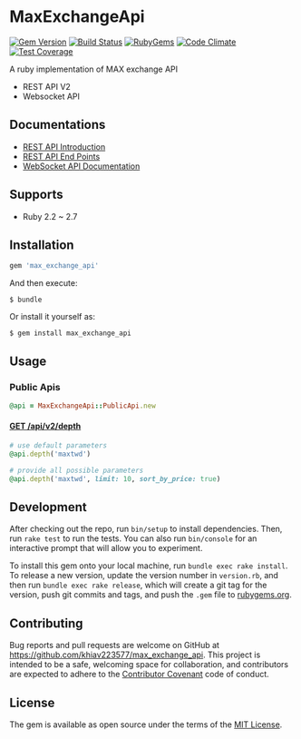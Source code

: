 # MaxExchangeApi

[![Gem Version](https://img.shields.io/gem/v/max_exchange_api.svg?style=flat)](http://rubygems.org/gems/max_exchange_api)
[![Build Status](https://github.com/khiav223577/max_exchange_api/workflows/build/badge.svg)](https://github.com/khiav223577/max_exchange_api/actions)
[![RubyGems](http://img.shields.io/gem/dt/max_exchange_api.svg?style=flat)](http://rubygems.org/gems/max_exchange_api)
[![Code Climate](https://codeclimate.com/github/khiav223577/max_exchange_api/badges/gpa.svg)](https://codeclimate.com/github/khiav223577/max_exchange_api)
[![Test Coverage](https://codeclimate.com/github/khiav223577/max_exchange_api/badges/coverage.svg)](https://codeclimate.com/github/khiav223577/max_exchange_api/coverage)

A ruby implementation of MAX exchange API

* REST API V2
* Websocket API

## Documentations

* [REST API Introduction](https://max.maicoin.com/documents/api_v2)
* [REST API End Points](https://max.maicoin.com/documents/api_list)
* [WebSocket API Documentation](https://maicoin.github.io/max-websocket-docs/)


## Supports
- Ruby 2.2 ~ 2.7

## Installation

```ruby
gem 'max_exchange_api'
```

And then execute:

    $ bundle

Or install it yourself as:

    $ gem install max_exchange_api

## Usage

### Public Apis

```rb
@api = MaxExchangeApi::PublicApi.new
```

#### [GET /api/v2/depth](https://max.maicoin.com/documents/api_list#!/public/getApiV2Depth)

```rb
# use default parameters
@api.depth('maxtwd')

# provide all possible parameters
@api.depth('maxtwd', limit: 10, sort_by_price: true)
```

## Development

After checking out the repo, run `bin/setup` to install dependencies. Then, run `rake test` to run the tests. You can also run `bin/console` for an interactive prompt that will allow you to experiment.

To install this gem onto your local machine, run `bundle exec rake install`. To release a new version, update the version number in `version.rb`, and then run `bundle exec rake release`, which will create a git tag for the version, push git commits and tags, and push the `.gem` file to [rubygems.org](https://rubygems.org).

## Contributing

Bug reports and pull requests are welcome on GitHub at https://github.com/khiav223577/max_exchange_api. This project is intended to be a safe, welcoming space for collaboration, and contributors are expected to adhere to the [Contributor Covenant](http://contributor-covenant.org) code of conduct.


## License

The gem is available as open source under the terms of the [MIT License](http://opensource.org/licenses/MIT).

